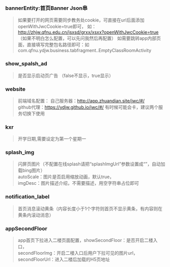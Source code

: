 

###  bannerEntity:首页Banner Json串

>   如果要打开的网页需要同步教务处cookie，可直接在url后面添加openWithJwcCookie=true即可，
    如：http://zhjw.qfnu.edu.cn/jsxsd/grxx/xsxx?openWithJwcCookie=true  
  （如果不明白怎么配置，可以先问我然后再配置）
   如需要跳转app内部页面，直接填写完整包名路径即可：如 com.qfnu.ydjw.business.tabfragment..EmptyClassRoomActivity


### show_spalsh_ad

>   是否显示启动页广告 （false不显示，true显示）


### website

>   前端域名配置： 自己服务器：http://app.zhuandian.site/jwc/#/  
     github代理：https://ydjw.github.io/jwc/#/ 有时候可能会卡，建议两个服务切换下使用

### kxr

> 开学日期,需要设定为第一个星期一


###  splash_img

> 闪屏页图片（不配置在线splash请把“splashImgUrl”参数设置成“”，自动加载bing图片）  
 autoScale：图片是否启用缩放动画，默认true，  
imgDesc：图片描述介绍，不需要描述，用空字符串占位即可



###  notification_label
> 首页消息滚动黄条（内容长度小于1个字符则首页不显示黄条，有内容则在黄条内滚动消息）


### appSecondFloor

> app首页下拉进入二楼页面配置，showSecondFloor：是否开启二楼入口，  
 secondFloorImg：开启二楼入口后用户下拉可见的图片url，  
 secondFloorUrl：进入二楼后加载的H5页地址